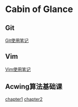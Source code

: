 # Cabin of Glance
## Git
[Git使用笔记](useGit.md)

## Vim
[Vim使用笔记](vimLearn.md)

## Acwing算法基础课
[chapter1](chapter1/)
[chapter2](chapter2/)